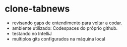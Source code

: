 # clone-tabnews

- revisando gaps de entendimento para voltar a codar.
- ambiente utilizado: Codespaces do próprio github.
- testando no IntelliJ
- multiplos gits configurados na máquina local 


